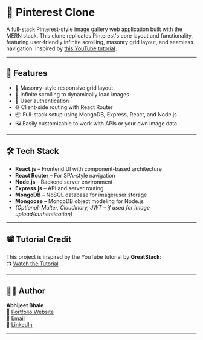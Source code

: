 # 📌 Pinterest Clone

A full-stack Pinterest-style image gallery web application built with the MERN stack. This clone replicates Pinterest's core layout and functionality, featuring user-friendly infinite scrolling, masonry grid layout, and seamless navigation. Inspired by [this YouTube tutorial](https://www.youtube.com/watch?v=x4LhjMk-mkA&list=LL&index=4).

---

## 🚀 Features

- 🧱 Masonry-style responsive grid layout  
- 🔄 Infinite scrolling to dynamically load images  
- 🔐 User authentication  
- 🌐 Client-side routing with React Router  
- 📦 Full-stack setup using MongoDB, Express, React, and Node.js  
- 🖼️ Easily customizable to work with APIs or your own image data  

---

## 🛠️ Tech Stack

- **React.js** – Frontend UI with component-based architecture  
- **React Router** – For SPA-style navigation  
- **Node.js** – Backend server environment  
- **Express.js** – API and server routing  
- **MongoDB** – NoSQL database for image/user storage  
- **Mongoose** – MongoDB object modeling for Node.js  
- *(Optional: Multer, Cloudinary, JWT – if used for image upload/authentication)*

---

## 📽️ Tutorial Credit

This project is inspired by the YouTube tutorial by **GreatStack**:  
📺 [Watch the Tutorial](https://www.youtube.com/watch?v=x4LhjMk-mkA&list=LL&index=4)

---

## 🧑‍💻 Author

**Abhijeet Bhale**  
🔗 [Portfolio Website](https://abhijeetbhale.github.io/Portfolio/)  
📧 [Email](mailto:abhijeetbhale7@gmail.com)  
💼 [LinkedIn](https://www.linkedin.com/in/abhijeetbhale7) 

---
